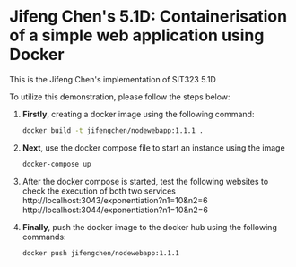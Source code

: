 # Jifeng Chen's 5.1D: Containerisation of a simple web application using Docker

This is the Jifeng Chen's implementation of SIT323 5.1D

To utilize this demonstration, please follow the steps below:

1. **Firstly**, creating a docker image using the following command:
    ```bash
    docker build -t jifengchen/nodewebapp:1.1.1 .
    ```

2. **Next**, use the docker compose file to start an instance using the image
    ```bash
    docker-compose up
    ```
3. After the docker compose is started, test the following websites to check the execution of both two services
    http://localhost:3043/exponentiation?n1=10&n2=6 <br>
    http://localhost:3044/exponentiation?n1=10&n2=6

4. **Finally**, push the docker image to the docker hub using the following commands:
    ```bash
    docker push jifengchen/nodewebapp:1.1.1
    ```